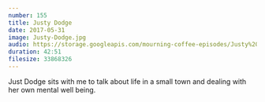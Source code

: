 ```yaml
---
number: 155
title: Justy Dodge
date: 2017-05-31
image: Justy-Dodge.jpg
audio: https://storage.googleapis.com/mourning-coffee-episodes/Justy%20Dodge%20Release.mp3
duration: 42:51 
filesize: 33868326
---
```


Just Dodge sits with me to talk about life in a small town and dealing with her own mental well being.
